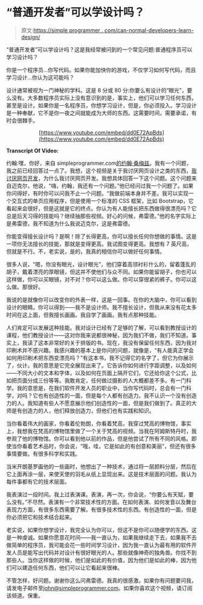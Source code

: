 # “普通开发者”可以学设计吗？

> 原文:[https://simple programmer . com/can-normal-developers-learn-design/](https://simpleprogrammer.com/can-normal-developers-learn-design/)

“普通开发者”可以学设计吗？这是我经常被问到的一个常见问题:普通程序员可以学习设计吗？

你是一个程序员…你写代码。如果你能加快你的游戏，不仅学习如何写代码，而且学习设计…你认为这可能吗？

设计通常被视为一门神秘的学科。这是 8 分或 80 分:你要么有设计的“眼光”，要么没有。大多数程序员实际上没有意识到的是，事实上，他们可以学习任何东西，甚至是设计。如果你是一名程序员，你想学习设计，但是，你必须投入。学习设计是一种奉献，它不是你一夜之间就能成为大师的东西。这需要时间，需要承诺，有时会很棘手。

<center>

[https://www.youtube.com/embed/dd0E72ApBds](https://www.youtube.com/embed/dd0E72ApBds)

</center>

**Transcript Of Video:** 

约翰:嘿，你好，来自 simpleprogrammer.com[的约翰·桑梅兹](https://simpleprogrammer.com)。我有一个问题，我之前已经回答过一点了。我想，这个视频是关于我讨厌网页设计之类的东西，[我讨厌网页开发](https://www.youtube.com/watch?v=RSLlwt49be0)，为什么我讨厌网页开发。我想具体回答一下这个问题。这个问题来自迈克尔，他说，“嗨，约翰，我还有一个问题。”他已经问过我一个问题了。如果你问得好，有时你可以问我不止一个问题。“我做前端本身并不差。我可以实现一个交互式的单页应用程序，但是使用一个标准的 CSS 框架，比如 Bootstrap，它看起来会很好，但是这就是它的终点。你认为有人能擅长把东西做得很漂亮吗？它总是后天习得的技能吗？继续抽那些视频。好心的问候，弗雷德。”他的名字实际上是弗雷德，我不知道为什么我说迈克尔，这是弗雷德。

你能变得擅长设计吗？是啊！除了长得更高，你可以擅长任何你想做的事情。这是一项你无法擅长的技能，那就是变得更高。我试图变得更高。我想有 7 英尺高，但就是不行。不，老实说，是的，我真的相信你可以做好任何事情。

很多人说，“嗯，你没有眼光，设计眼光”，他们穿着高领衬衫什么的，留着蓬乱的胡子，戴着漂亮的厚眼镜，但这并不使他们与众不同。如果你能留胡子，你也可以这样做，你可以买眼镜，对不对？你可以这么做。你可以穿很紧的裤子。你可以这么做。那很好。

我说的是就像你可以改变你的外表一样，这是一回事。在你的大脑中，你可以看到设计的眼睛。你可以得到——我不是设计师。我不擅长设计，但我从来没有花太多时间在这上面，但我擅长画画。我自学了画画。我有点那种技能。

人们肯定可以发展这种技能。我对设计已经有了足够的了解，可以看到教授设计的课程，他们教授设计——这对你我来说都很神秘，因为我们不做，我们不知道。事实上，我读了这本非常好的关于排版的书。现在，我没有保留任何东西，因为我对印刷术并不感兴趣。我感兴趣的基本上是你问的问题，就像是，“有人能真正学会如何用印刷术把东西变漂亮吗？”有这本书，我不记得它的名字了，但它为你展示了，伙计。我的意思是它完全展现出来了。它告诉你如何进行字距调整，以及如何——不同大小的文本和字体，以及如何在页面上隔开它们，它还给你这个公式，比如把页面分成三份等等。我敢肯定，任何做过摄影的人大概都差不多。有一门科学。我的意思是，在我们软件开发人员的职业中，当你写代码时，总会有一门科学，对吗？它也有创造性的一面，但是每个人都有创造力。我不认识一个没有创造力的人。我知道有些人不愿意展示他们创造性的一面，但是我们做到了。真正的大师是有创造力的人，他们释放创造力，但他们也有实践和知识。

当你看着伟大的画家，你看着伦勃朗，你看着梵高，我穿过梵高的博物馆，事实上，我想我在梵高的博物馆里做了一个关于梵高的视频。当我在阿姆斯特丹时，我参观了他的博物馆。你可以看到他以前的作品，但是他尝试了所有不同的风格。即使当你看着艺术品时，你会说，“哦，哇，它是如此的有创意和美丽”，但还有很多事情要做。有很多科学和实践。

当米开朗基罗画他的一些画时，他想出了一种技术，通过将一层颜料分层，然后在它上面再涂一层，来使天使的羽毛从纸上显现出来。这是技术层面的问题。我认为每件事都有它的技术层面。

我表演过一段时间。我上过表演课。表演，再一次，你会说，“你要么有天赋，要么没有。”不尽然。表演有一个非常技术性的方面。在如何表演、如何发音以及舞台表现力方面，有很多东西需要了解。有很多技术性的东西。有创造性的一面，但是你必须把它和技术结合起来。

老实说，如果你想学设计，我完全认为你可以，但这不是你可以随便学的东西。这是一种虔诚。如果你愿意花时间——我一直认为，如果我继续走下去，如果我不去做简单的程序员，我可能会花一些时间学习设计，因为我一直认为最有用的软件开发人员是能写出代码并对设计有很好眼光的人。那些就像神奇的独角兽。你找不到那些人。当你这样做的时候，他们是如此的有价值，因为他们是如此的棒，因为他们可以建造任何东西，他们可以让它看起来很棒。

不管怎样，好问题。谢谢你这么问弗雷德。我真的很感激。如果你有问题要问我，请发电子邮件至[john@simpleprogrammer.com](mailto:john@simpleprogrammer.com)。如果你喜欢这个视频，请订阅该频道。保重。